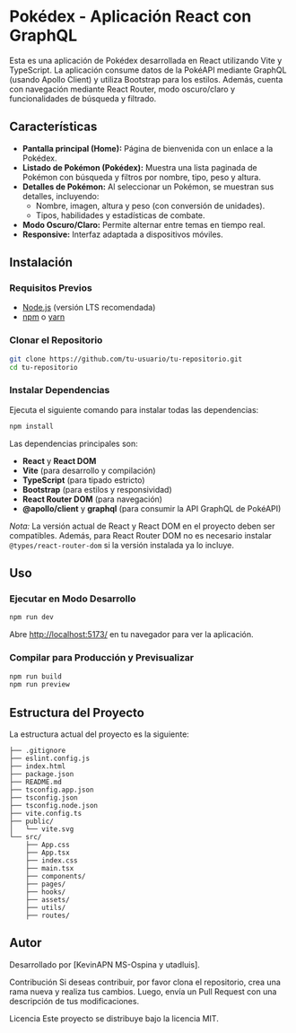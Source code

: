 # Pokédex - Aplicación React con GraphQL

Esta es una aplicación de Pokédex desarrollada en React utilizando Vite y TypeScript. La aplicación consume datos de la PokéAPI mediante GraphQL (usando Apollo Client) y utiliza Bootstrap para los estilos. Además, cuenta con navegación mediante React Router, modo oscuro/claro y funcionalidades de búsqueda y filtrado.

## Características

- **Pantalla principal (Home):** Página de bienvenida con un enlace a la Pokédex.
- **Listado de Pokémon (Pokédex):** Muestra una lista paginada de Pokémon con búsqueda y filtros por nombre, tipo, peso y altura.
- **Detalles de Pokémon:** Al seleccionar un Pokémon, se muestran sus detalles, incluyendo:
  - Nombre, imagen, altura y peso (con conversión de unidades).
  - Tipos, habilidades y estadísticas de combate.
- **Modo Oscuro/Claro:** Permite alternar entre temas en tiempo real.
- **Responsive:** Interfaz adaptada a dispositivos móviles.

## Instalación

### Requisitos Previos

- [Node.js](https://nodejs.org/) (versión LTS recomendada)
- [npm](https://www.npmjs.com/) o [yarn](https://yarnpkg.com/)

### Clonar el Repositorio

```bash
git clone https://github.com/tu-usuario/tu-repositorio.git
cd tu-repositorio
```

### Instalar Dependencias

Ejecuta el siguiente comando para instalar todas las dependencias:

```bash
npm install
```

Las dependencias principales son:

- **React** y **React DOM**
- **Vite** (para desarrollo y compilación)
- **TypeScript** (para tipado estricto)
- **Bootstrap** (para estilos y responsividad)
- **React Router DOM** (para navegación)
- **@apollo/client** y **graphql** (para consumir la API GraphQL de PokéAPI)

*Nota:* La versión actual de React y React DOM en el proyecto deben ser compatibles. Además, para React Router DOM no es necesario instalar `@types/react-router-dom` si la versión instalada ya lo incluye.

## Uso

### Ejecutar en Modo Desarrollo

```bash
npm run dev
```

Abre [http://localhost:5173/](http://localhost:5173/) en tu navegador para ver la aplicación.

### Compilar para Producción y Previsualizar

```bash
npm run build
npm run preview
```

## Estructura del Proyecto

La estructura actual del proyecto es la siguiente:

```
├── .gitignore
├── eslint.config.js
├── index.html
├── package.json
├── README.md
├── tsconfig.app.json
├── tsconfig.json
├── tsconfig.node.json
├── vite.config.ts
├── public/
│   └── vite.svg
└── src/
    ├── App.css
    ├── App.tsx
    ├── index.css
    ├── main.tsx
    ├── components/
    ├── pages/
    ├── hooks/
    ├── assets/
    ├── utils/
    ├── routes/
```

## Autor

Desarrollado por [KevinAPN MS-Ospina y utadluis].


Contribución
Si deseas contribuir, por favor clona el repositorio, crea una rama nueva y realiza tus cambios. Luego, envía un Pull Request con una descripción de tus modificaciones.

Licencia
Este proyecto se distribuye bajo la licencia MIT.
